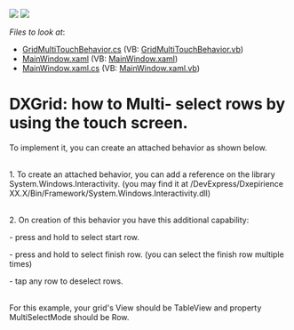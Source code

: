<!-- default badges list -->
[![](https://img.shields.io/badge/Open_in_DevExpress_Support_Center-FF7200?style=flat-square&logo=DevExpress&logoColor=white)](https://supportcenter.devexpress.com/ticket/details/E4621)
[![](https://img.shields.io/badge/📖_How_to_use_DevExpress_Examples-e9f6fc?style=flat-square)](https://docs.devexpress.com/GeneralInformation/403183)
<!-- default badges end -->
<!-- default file list -->
*Files to look at*:

* [GridMultiTouchBehavior.cs](./CS/GridMultiTouchProject/GridMultiTouchBehavior.cs) (VB: [GridMultiTouchBehavior.vb](./VB/GridMultiTouchProject/GridMultiTouchBehavior.vb))
* [MainWindow.xaml](./CS/GridMultiTouchProject/MainWindow.xaml) (VB: [MainWindow.xaml](./VB/GridMultiTouchProject/MainWindow.xaml))
* [MainWindow.xaml.cs](./CS/GridMultiTouchProject/MainWindow.xaml.cs) (VB: [MainWindow.xaml.vb](./VB/GridMultiTouchProject/MainWindow.xaml.vb))
<!-- default file list end -->
# DXGrid: how to Multi- select rows by using the touch screen.


<p>To implement it, you can create an attached behavior as shown below.</p><p><br />
1. To create an attached behavior, you can add a reference on the library System.Windows.Interactivity. (you may find it at /DevExpress/Dxepirience XX.X/Bin/Framework/System.Windows.Interactivity.dll)</p><p><br />
2. On creation of this behavior you have this additional capability:</p><p>- press and hold to select start row.</p><p>- press and hold to select finish row. (you can select the finish row multiple times)</p><p>- tap any row to deselect rows.</p><p><br />
For this example, your grid's View should be TableView and property MultiSelectMode should be Row.</p>

<br/>


